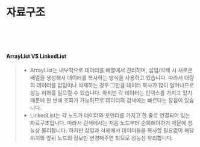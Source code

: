 # 자료구조

</br>

</br>

</br>

#### ArrayList VS LinkedList

> - ArrayList는 내부적으로 데이터를 배열에서 관리하며, 삽입/삭제 시 새로운 배열을 생성해서 데이터를 복사하는 방식을 사용하고 있습니다. 따라서 대량의 데이터를 삽입이나 삭제하는 경우 그만큼 데이터 복사가 많이 일어나므로 성능 저하를 일으킬 수 있습니다. 하지만 각 데이터는 인덱스를 가지고 있기 때문에 한 번에 조회가 가능하므로 데이터의 검색에는 빠르다는 장점이 있습니다.
> - LinkedList는 각 노드가 데이터와 포인터를 가지고 한 줄로 연결되어 있는 자료구조입니다. 따라서 검색에서는 처음 노드부터 순회해야하기 때문에 성능상 불리합니다. 하지만 삽입과 삭제에서 데이터들을 복사할 필요없이 해당 위치의 앞뒤 노드의 정보만 변경해주면 되므로 성능상 유리합니다.

</br>

</br>

</br>

